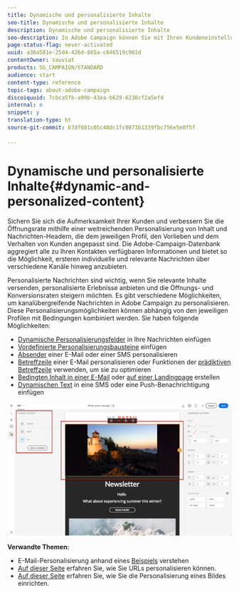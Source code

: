 ```yaml
---
title: Dynamische und personalisierte Inhalte
seo-title: Dynamische und personalisierte Inhalte
description: Dynamische und personalisierte Inhalte
seo-description: In Adobe Campaign können Sie mit Ihren Kundeneinstellungen und Daten personalisierte Kampagnen per E-Mail, SMS, Push-Benachrichtigung, In-App-Nachrichten oder Briefpost durchführen.
page-status-flag: never-activated
uuid: a36a581e-25d4-426d-865a-c646519c961d
contentOwner: sauviat
products: SG_CAMPAIGN/STANDARD
audience: start
content-type: reference
topic-tags: about-adobe-campaign
discoiquuid: 7cbca5fb-a99b-43ea-b629-6236cf2a5ef4
internal: n
snippet: y
translation-type: ht
source-git-commit: b7df681c05c48dc1fc9873b1339fbc756e5e0f5f

---
```



# Dynamische und personalisierte Inhalte{#dynamic-and-personalized-content}

Sichern Sie sich die Aufmerksamkeit Ihrer Kunden und verbessern Sie die Öffnungsrate mithilfe einer weitreichenden Personalisierung von Inhalt und Nachrichten-Headern, die dem jeweiligen Profil, den Vorlieben und dem Verhalten von Kunden angepasst sind. Die Adobe-Campaign-Datenbank aggregiert alle zu Ihren Kontakten verfügbaren Informationen und bietet so die Möglichkeit, ersteren individuelle und relevante Nachrichten über verschiedene Kanäle hinweg anzubieten.

Personalisierte Nachrichten sind wichtig, wenn Sie relevante Inhalte versenden, personalisierte Erlebnisse anbieten und die Öffnungs- und Konversionsraten steigern möchten. Es gibt verschiedene Möglichkeiten, um kanalübergreifende Nachrichten in Adobe Campaign zu personalisieren. Diese Personalisierungsmöglichkeiten können abhängig von den jeweiligen Profilen mit Bedingungen kombiniert werden. Sie haben folgende Möglichkeiten:

* [Dynamische Personalisierungsfelder](../../designing/using/inserting-a-personalization-field.md) in Ihre Nachrichten einfügen
* [Vordefinierte Personalisierungsbausteine](../../designing/using/adding-a-content-block.md) einfügen
* [Absender](../../designing/using/personalizing-the-sender.md) einer E-Mail oder einer SMS personalisieren
* [Betreffzeile](../../designing/using/personalizing-the-subject-line-of-an-email.md) einer E-Mail personalisieren oder Funktionen der [prädiktiven Betreffzeile](../../designing/using/personalizing-the-subject-line-of-an-email.md#predictive-subject-line) verwenden, um sie zu optimieren
* [Bedingten Inhalt in einer E-Mail](../../designing/using/defining-dynamic-content-in-an-email.md) oder [auf einer Landingpage](../../designing/using/defining-dynamic-content-in-a-landing-page.md) erstellen
* [Dynamischen Text](../../designing/using/defining-dynamic-text.md) in eine SMS oder eine Push-Benachrichtigung einfügen

![](assets/delivery_content_43.png)

**Verwandte Themen:**

* E-Mail-Personalisierung anhand eines [Beispiels](../../designing/using/example--email-personalization.md) verstehen
* [Auf dieser Seite](../../designing/using/personalizing-urls.md) erfahren Sie, wie Sie URLs personalisieren können.
* [Auf dieser Seite](../../designing/using/personalizing-an-image-source.md) erfahren Sie, wie Sie die Personalisierung eines Bildes einrichten.

